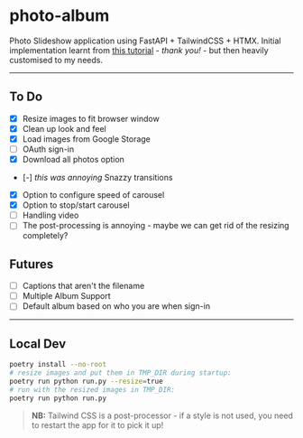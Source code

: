 # photo-album

Photo Slideshow application using FastAPI + TailwindCSS + HTMX. Initial implementation learnt from [this tutorial](https://github.com/tataraba/simplesite/tree/main) - _thank you!_ - but then heavily customised to my needs.

---

## To Do

- [x] Resize images to fit browser window
- [x] Clean up look and feel
- [x] Load images from Google Storage
- [ ] OAuth sign-in
- [x] Download all photos option
- [-] _this was annoying_ Snazzy transitions
- [x] Option to configure speed of carousel
- [x] Option to stop/start carousel
- [ ] Handling video
- [ ] The post-processing is annoying - maybe we can get rid of the resizing completely?

## Futures

- [ ] Captions that aren't the filename
- [ ] Multiple Album Support
- [ ] Default album based on who you are when sign-in

---

## Local Dev

```sh
poetry install --no-root
# resize images and put them in TMP_DIR during startup:
poetry run python run.py --resize=true
# run with the resized images in TMP_DIR:
poetry run python run.py
```

> **NB:** Tailwind CSS is a post-processor - if a style is not used, you need to restart the app for it to pick it up!
